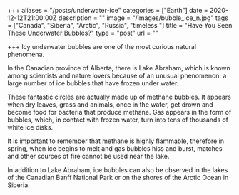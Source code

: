 +++
aliases = "/posts/underwater-ice"
categories = ["Earth"]
date = 2020-12-12T21:00:00Z
description = ""
image = "/images/bubble_ice_n.jpg"
tags = ["Canada", "Siberia", "Arctic", "Russia", "timeless "]
title = "Have You Seen These Underwater Bubbles?"
type = "post"
url = ""

+++
Icy underwater bubbles are one of the most curious natural phenomena.

In the Canadian province of Alberta, there is Lake Abraham, which is known among scientists and nature lovers because of an unusual phenomenon: a large number of ice bubbles that have frozen under water.

These fantastic circles are actually made up of methane bubbles. It appears when dry leaves, grass and animals, once in the water, get drown and become food for bacteria that produce methane. Gas appears in the form of bubbles, which, in contact with frozen water, turn into tens of thousands of white ice disks.

It is important to remember that methane is highly flammable, therefore in spring, when ice begins to melt and gas bubbles hiss and burst, matches and other sources of fire cannot be used near the lake.

In addition to Lake Abraham, ice bubbles can also be observed in the lakes of the Canadian Banff National Park or on the shores of the Arctic Ocean in Siberia.